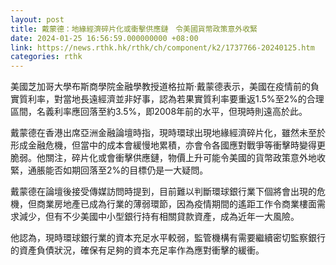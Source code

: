 ```yaml
---
layout: post
title: 戴蒙德：地緣經濟碎片化或衝擊供應鏈　令美國貨幣政策意外收緊
date: 2024-01-25 16:56:59.000000000 +08:00
link: https://news.rthk.hk/rthk/ch/component/k2/1737766-20240125.htm
categories: rthk
---
```


美國芝加哥大學布斯商學院金融學教授道格拉斯·戴蒙德表示，美國在疫情前的負實質利率，對當地長遠經濟並非好事，認為若果實質利率要重返1.5%至2%的合理區間，名義利率應回落至約3.5%，即2008年前的水平，但現時則遠高於此。

戴蒙德在香港出席亞洲金融論壇時指，現時環球出現地緣經濟碎片化，雖然未至於形成金融危機，但當中的成本會緩慢地累積，亦會令各國應對戰爭等衝擊時變得更脆弱。他關注，碎片化或會衝擊供應鏈，物價上升可能令美國的貨幣政策意外地收緊，通脹能否如期回落至2%的目標仍是一大疑問。

戴蒙德在論壇後接受傳媒訪問時提到，目前難以判斷環球銀行業下個將會出現的危機，但商業房地產已成為行業的薄弱環節，因為疫情期間的遙距工作令商業樓面需求減少，但有不少美國中小型銀行持有相關貸款資產，成為近年一大風險。

他認為，現時環球銀行業的資本充足水平較弱，監管機構有需要繼續密切監察銀行的資產負債狀況，確保有足夠的資本充足率作為應對衝擊的緩衝。
